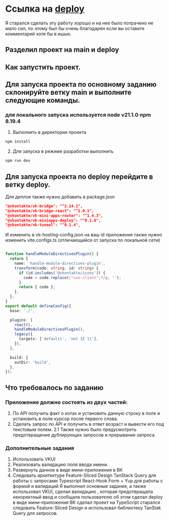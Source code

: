 # Ссылка на [deploy](https://vk.com/app51879045) 
Я старался сделать эту работу хорошо и на нее было потрачено не мало сил, по этому был бы очень благодарен если вы оставите комментарий хотя бы в ишью.
## Разделил проект на main и deploy
## Как запустить проект.
## Для запуска проекта по основному заданию склонируйте ветку main и выполните следующие команды.
### для локального запуска используется node v21.1.0 npm 8.19.4
1. Выполнить в директории проекта

```bash
npm install
```

2. Для запуска в режиме разработки выполнить

```bash
npm run dev
```
## Для запуска проекта по deploy перейдите в ветку deploy.
Для деплоя также нужно добавить в package.json
```json
"@vkontakte/vk-bridge": "^2.14.1",
"@vkontakte/vk-bridge-react": "^1.0.1",
"@vkontakte/vk-mini-apps-router": "^1.4.3",
"@vkontakte/vk-miniapps-deploy": "^0.1.6",
"@vkontakte/vk-tunnel": "^0.1.4",
```
И изменить в vk-hosting-config.json на ваш id приложения
также нужно изменить vite.configs.ts (отличающийся от запуска по локальной сети)
```ts

function handleModuleDirectivesPlugin() {
  return {
    name: 'handle-module-directives-plugin',
    transform(code: string, id: string) {
      if (id.includes('@vkontakte/icons')) {
        code = code.replace(/"use-client";?/g, '');
      }
      return { code };
    },
  };
}
export default defineConfig({
  base: './',

  plugins: [
    react(),
    handleModuleDirectivesPlugin(),
    legacy({
      targets: ['defaults', 'not IE 11'],
    }),
  ],

  build: {
    outDir: 'build',
  },
});
```
## Что требовалось по заданию 
### Приложение должно состоять из двух частей:
1. По API получить факт о котах и установить данную строку в поле и установить в поле курсор после первого слова.
2. Сделать запрос по API и получить в ответ возраст и вывести его под текстовым полем.
2.1 Также нужно было предусмотреть предотвращение дублирующих запросов и прерывание запроса.
### Дополнительные задания
1. Использовать VKUI
2. Реализовать валидацию поля ввода имени.
3. Развернуть данное в виде мини-приложения в ВК
4. Следовать архитектуре Feature-Sliced Design
   TanStack Query для работы с запросами
   Typescript 
   React-Hook Form + Yup для работы с формой и валидаций
Я выполнил основные задания, а также использовал VKUI, сделал валидацию , которая предотвращала некоректный ввод и сообщала пользователю об этом
сделал deploy в виде мини-приложения ВК сделал проект на TypeScript старался следовать Feature-Sliced Design и использовал библиотеку TanStak Query для запросов.

